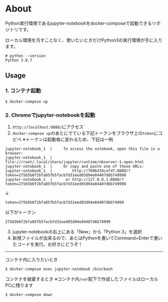 # About

Python実行環境であるjupyter-notebookをdocker-composeで起動できるリポジトリです。

ローカル環境を汚すことなく、使いたいときだけPython3の実行環境が手に入ります。

```shell
# python --version
Python 3.8.7
```

## Usage

### 1. コンテナ起動

```shell
$ docker-compose up
```

### 2. Chromeでjupyter-notebookを起動

1. `http://localhost:8888/`にアクセス`
2. `docker-compose up`のあとにでている下記トークンをブラウザ上の`token`にコピペ
※トークンは起動毎に変わるため、下記は一例

```shell
jupyter-notebook_1  |     To access the notebook, open this file in a browser:
jupyter-notebook_1  |         file:///root/.local/share/jupyter/runtime/nbserver-1-open.html
jupyter-notebook_1  |     Or copy and paste one of these URLs:
jupyter-notebook_1  |         http://7686d34cafd7:8888/?token=275b5b6f2bfa85fb5facb7d31eed03d94e84407d6b749998
jupyter-notebook_1  |      or http://127.0.0.1:8888/?token=275b5b6f2bfa85fb5facb7d31eed03d94e84407d6b749998
```

↓

```shell
token=275b5b6f2bfa85fb5facb7d31eed03d94e84407d6b74999
```

以下がトークン

```shell
275b5b6f2bfa85fb5facb7d31eed03d94e84407d6b74999
```

3. jupyter-notebookの右上にある「New」から「Python 3」を選択
4. 新規ファイルが出来るので、あとはPythonを書いてCommand+Enterで書いたコードを実行。お好きにどうぞ！

---

コンテナ内に入りたいとき

```shell
$ docker-compose exec jupyter-notebook /bin/bash
```

コンテナを破棄するとき
※コンテナ内`/var`配下で作成したファイルはローカルPCに残ります

```shell
$ docker-compose down
```
